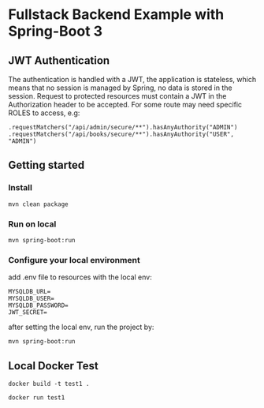 # Fullstack Backend Example with Spring-Boot 3

## JWT Authentication

The authentication is handled with a JWT, the application is stateless, which means that no session is managed by Spring, no data is stored in the session.
Request to protected resources must contain a JWT in the Authorization header to be accepted.
For some route may need specific ROLES to access, e.g:
```
.requestMatchers("/api/admin/secure/**").hasAnyAuthority("ADMIN")
.requestMatchers("/api/books/secure/**").hasAnyAuthority("USER", "ADMIN")
```

## Getting started

### Install

```
mvn clean package
```

### Run on local

```
mvn spring-boot:run
```

### Configure your local environment
add .env file to resources with the local env:
```
MYSQLDB_URL=
MYSQLDB_USER=
MYSQLDB_PASSWORD=
JWT_SECRET=
```

after setting the local env, run the project by:

```
mvn spring-boot:run
```

## Local Docker Test
```
docker build -t test1 .
```
```
docker run test1
```